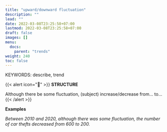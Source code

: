 ```yaml
---
title: "upward/downward fluctuation"
description: ""
lead: ""
date: 2022-03-08T23:25:58+07:00
lastmod: 2022-03-08T23:25:58+07:00
draft: false
images: []
menu:
  docs:
    parent: "trends"
weight: 240
toc: false
---
```


KEYWORDS: describe, trend

{{< alert icon="🌱" >}}
**STRUCTURE**

Although there be some fluctuation, (subject) increase/decrease from... to...
{{< /alert >}}

**Examples**

_Between 2010 and 2020, although there was some fluctuation, the number of car thefts decreased from 600 to 200._
